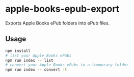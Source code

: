 # apple-books-epub-export

Exports Apple Books ePub folders into ePub files.

## Usage

```sh
npm install
# list your Apple Books ePubs
npm run index -- list
# convert your Apple Books ePubs to a temporary folder
npm run index -- convert -t
```
